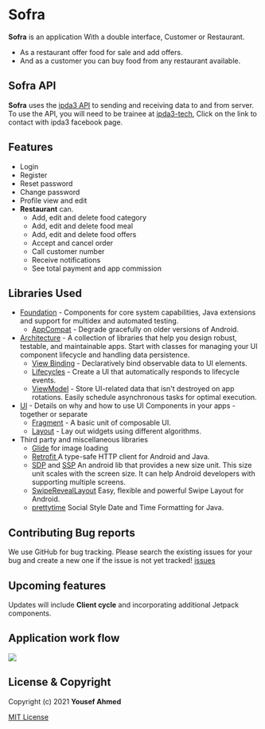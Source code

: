 # **Sofra**

**Sofra** is an application With a double interface, Customer or Restaurant.
* As a restaurant offer food for sale and add offers.
* And as a customer you can buy food from any restaurant available.

## Sofra API
**Sofra** uses the [ipda3 API](http://www.ipda3.com/) to sending and receiving data to and from server.
To use the API, you will need to be trainee at [ipda3-tech](https://www.facebook.com/ipda3tech/), Click on the link to contact with ipda3 facebook page.

## Features
* Login
* Register
* Reset password
* Change password
* Profile view and edit
* **Restaurant** can.
  * Add, edit and delete food category
  * Add, edit and delete food meal
  * Add, edit and delete food offers
  * Accept and cancel order
  * Call customer number
  * Receive notifications
  * See total payment and app commission

## Libraries Used
 * [Foundation][0] - Components for core system capabilities, Java extensions and support for
   multidex and automated testing.
   * [AppCompat][1] - Degrade gracefully on older versions of Android.
 * [Architecture][2] - A collection of libraries that help you design robust, testable, and
   maintainable apps. Start with classes for managing your UI component lifecycle and handling data
   persistence.
   * [View Binding][3] - Declaratively bind observable data to UI elements.
   * [Lifecycles][4] - Create a UI that automatically responds to lifecycle events.
   * [ViewModel][5] - Store UI-related data that isn't destroyed on app rotations. Easily schedule
      asynchronous tasks for optimal execution.
 * [UI][6] - Details on why and how to use UI Components in your apps - together or separate
   * [Fragment][7] - A basic unit of composable UI.
   * [Layout][8] - Lay out widgets using different algorithms.
 * Third party and miscellaneous libraries
   * [Glide][9] for image loading
   * [Retrofit ][10] A type-safe HTTP client for Android and Java.
   * [SDP][11] and [SSP][12] An android lib that provides a new size unit. This size unit scales with the screen size. It can help Android developers with supporting multiple screens.
   * [SwipeRevealLayout][13] Easy, flexible and powerful Swipe Layout for Android.
   * [prettytime][14] Social Style Date and Time Formatting for Java.

 [0]: https://developer.android.com/jetpack/components
 [1]: https://developer.android.com/topic/libraries/support-library/packages#v7-appcompat
 [2]: https://developer.android.com/jetpack/arch/
 [3]: https://developer.android.com/topic/libraries/view-binding
 [4]: https://developer.android.com/topic/libraries/architecture/lifecycle
 [5]: https://developer.android.com/topic/libraries/architecture/viewmodel
 [6]: https://developer.android.com/guide/topics/ui
 [7]: https://developer.android.com/guide/components/fragments
 [8]: https://developer.android.com/guide/topics/ui/declaring-layout
 [9]: https://bumptech.github.io/glide/
 [10]: https://square.github.io/retrofit/
 [11]: https://github.com/intuit/sdp
 [12]: https://github.com/intuit/ssp
 [13]: https://github.com/chthai64/SwipeRevealLayout
 [14]: https://github.com/ocpsoft/prettytime

## Contributing Bug reports
We use GitHub for bug tracking. Please search the existing issues for your bug and create a new one if the issue is not yet tracked!
[issues](https://github.com/MohamedOmran72/Sofra/issues)

## Upcoming features
Updates will include **Client cycle** and incorporating additional Jetpack components.

## Application work flow
<img src="appImages/sofra-work-flow.jpg"/>

## License & Copyright
Copyright (c) 2021 **Yousef Ahmed**

 [MIT License](LICENSE)
